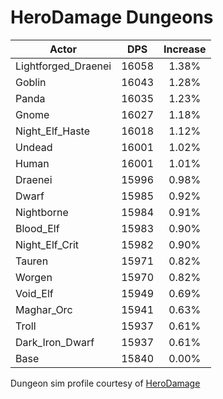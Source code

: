 # HeroDamage Dungeons
| Actor | DPS | Increase |
|---|:---:|:---:|
|Lightforged_Draenei|16058|1.38%|
|Goblin|16043|1.28%|
|Panda|16035|1.23%|
|Gnome|16027|1.18%|
|Night_Elf_Haste|16018|1.12%|
|Undead|16001|1.02%|
|Human|16001|1.01%|
|Draenei|15996|0.98%|
|Dwarf|15985|0.92%|
|Nightborne|15984|0.91%|
|Blood_Elf|15983|0.90%|
|Night_Elf_Crit|15982|0.90%|
|Tauren|15971|0.82%|
|Worgen|15970|0.82%|
|Void_Elf|15949|0.69%|
|Maghar_Orc|15941|0.63%|
|Troll|15937|0.61%|
|Dark_Iron_Dwarf|15937|0.61%|
|Base|15840|0.00%|

 Dungeon sim profile courtesy of [HeroDamage](https://www.herodamage.com/)